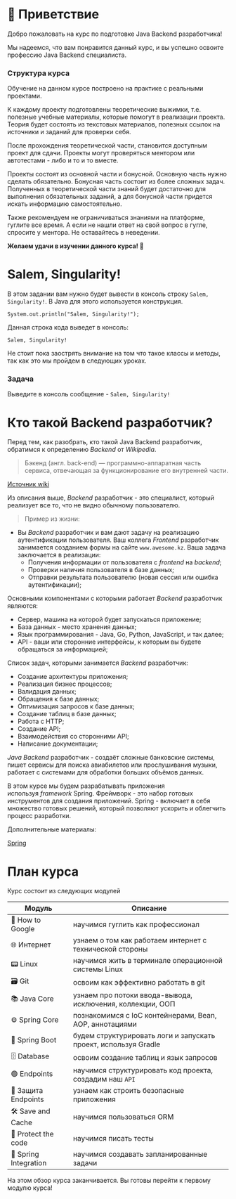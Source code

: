 <h1>👋&nbsp;Приветствие</h1>

<p>Добро пожаловать на курс по подготовке Java Backend разработчика!</p>

<p>Мы надеемся, что вам понравится данный курс, и вы успешно освоите профессию Java Backend специалиста.</p>

<h3>Структура курса</h3>

<p>Обучение на данном курсе построено на практике с реальными проектами.</p>

<p>К каждому проекту подготовлены теоретические выжимки, т.е. полезные учебные материалы, которые помогут в реализации проекта. Теория будет состоять из текстовых материалов, полезных ссылок на источники и заданий для проверки себя.</p>

<p>После прохождения теоретической части, становится доступным проект для сдачи. Проекты могут проверяться ментором или автотестами - либо и то и то вместе.</p>

<p>Проекты состоят из основной части и бонусной. Основную часть нужно сделать обязательно. Бонусная часть состоит из более сложных задач. Полученных в теоретической части знаний будет достаточно для выполнения обязательных заданий, а для бонусной части придется искать информацию самостоятельно.</p>

<p>Также рекомендуем не ограничиваться знаниями на платформе, гуглите все время. А если не нашли ответ на свой вопрос в гугле, спросите у ментора. Не оставайтесь в неведении.</p>

<p><strong>Желаем удачи в изучении данного курса!&nbsp;💫</strong></p>

<h1>Salem, Singularity!</h1>

<p>В этом задании вам нужно будет вывести в консоль строку <code>Salem, Singularity!</code>. В Java для этого используется конструкция.</p>

<pre><code class="language-java">System.out.println("Salem, Singularity!"); </code></pre>

<p>Данная строка кода выведет в консоль:</p>

<pre><code>Salem, Singularity!</code></pre>

<p>Не стоит пока заострять внимание на том что такое классы и методы, так как это мы пройдем в следующих уроках.</p>

<h3>Задача</h3>

<p>Выведите в консоль сообщение - <code>Salem, Singularity!</code></p>

<h1>Кто такой Backend разработчик?</h1>

<p>Перед тем, как разобрать, кто такой Java Backend разработчик, обратимся к определению <em>Backend</em> от <em>Wikipedia</em>.</p>

<blockquote>
<p>Бэкенд (англ. back-end) — программно-аппаратная часть сервиса, отвечающая за функционирование его внутренней части.</p>
</blockquote>

<p><a href="https://ru.wikipedia.org/wiki/%D0%A4%D1%80%D0%BE%D0%BD%D1%82%D0%B5%D0%BD%D0%B4_%D0%B8_%D0%B1%D1%8D%D0%BA%D0%B5%D0%BD%D0%B4" rel="nofollow noopener noreferrer">Источник wiki</a></p>

<p>Из описания выше, <em>Backend</em> разработчик - это специалист, который реализует все то, что не видно обычному пользователю.</p>

<blockquote>
<p>Пример из жизни:</p>
</blockquote>

<ul>
	<li>Вы <em>Backend</em> разработчик и вам дают задачу на реализацию аутентификации пользователя. Ваш коллега <em>Frontend</em> разработчик занимается созданием формы на сайте <code>www.awesome.kz</code>. Ваша задача заключается в реализации:

<ul>
		<li>Получения информации от пользователя с&nbsp;<em>frontend</em>&nbsp;на&nbsp;<em>backend</em>;</li>
		<li>Проверки наличия пользователя в базе данных;</li>
		<li>Отправки результата пользователю (новая сессия или ошибка аутентификации);</li>
	</ul>
</li>
</ul>

<p>Основными компонентами с которыми работает <em>Backend</em> разработчик являются:</p>

<ul>
	<li>Сервер, машина на которой будет запускаться приложение;</li>
	<li>База данных - место хранения данных;</li>
	<li>Язык программирования - Java, Go, Python, JavaScript, и так далее;</li>
	<li>API - ваши или сторонние интерфейсы, к которым вы будете обращаться за информацией;</li>
</ul>

<p>Список задач, которыми занимается <em>Backend</em> разработчик:</p>

<ul>
	<li>Создание архитектуры приложения;</li>
	<li>Реализация бизнес процессов;</li>
	<li>Валидация данных;</li>
	<li>Обращения к базе данных;</li>
	<li>Оптимизация запросов к базе данных;</li>
	<li>Создание таблиц в базе данных;</li>
	<li>Работа с HTTP;</li>
	<li>Создание API;</li>
	<li>Взаимодействия со сторонними API;</li>
	<li>Написание документации;</li>
</ul>

<p><em>Java Backend</em> разработчик - создаёт сложные банковские системы, пишет сервисы для поиска авиабилетов или прослушивания музыки, работает с системами для обработки больших объёмов данных.</p>

<p>В этом курсе мы будем разрабатывать приложения используя <em>framework</em> Spring. Фреймворк - это набор готовых инструментов для создания приложений. Spring - включает в себя множество готовых решений, который позволяют ускорить и облегчить процесс разработки.</p>

<p>Дополнительные материалы: </p>

<p><a href="https://habr.com/ru/post/490586/" rel="nofollow noopener noreferrer">Spring</a></p>

<h1>План курса</h1>

<p>Курс состоит из следующих модулей</p>

<table>
	<thead>
		<tr>
			<th>Модуль</th>
			<th>Описание</th>
		</tr>
	</thead>
	<tbody>
		<tr>
			<td>🔎&nbsp;How to Google</td>
			<td>научимся гуглить как профессионал</td>
		</tr>
		<tr>
			<td>🌐&nbsp;Интернет</td>
			<td>узнаем о том как работаем интернет с технической стороны</td>
		</tr>
		<tr>
			<td>📟&nbsp;Linux</td>
			<td>научимся жить в терминале операционной системы Linux</td>
		</tr>
		<tr>
			<td>🗃&nbsp;Git</td>
			<td>освоим как эффективно работать в git</td>
		</tr>
		<tr>
			<td>📚&nbsp;Java Core</td>
			<td>узнаем про потоки ввода-вывода, исключения, коллекции, ООП</td>
		</tr>
		<tr>
			<td>⚙️&nbsp;Spring Core</td>
			<td>познакомимся с IoC контейнерами, Bean, AOP, аннотациями</td>
		</tr>
		<tr>
			<td>🧰&nbsp;Spring Boot</td>
			<td>будем структурировать логи и запускать проект, используя Gradle</td>
		</tr>
		<tr>
			<td>🗄&nbsp;Database</td>
			<td>освоим создание таблиц и язык запросов</td>
		</tr>
		<tr>
			<td>🟢&nbsp;Endpoints</td>
			<td>научимся структурировать код проекта, создадим наш&nbsp;<code>API</code></td>
		</tr>
		<tr>
			<td>🔑&nbsp;Защита Endpoints</td>
			<td>узнаем как строить безопасные приложения</td>
		</tr>
		<tr>
			<td>🛠&nbsp;Save and Cache</td>
			<td>научимся пользоваться ORM</td>
		</tr>
		<tr>
			<td>🏰&nbsp;Protect the code</td>
			<td>научимся писать тесты</td>
		</tr>
		<tr>
			<td>🤝&nbsp;Spring Integration</td>
			<td>научимся создавать запланированные задачи</td>
		</tr>
	</tbody>
</table>

<p>На этом обзор курса заканчивается. Вы готовы перейти к первому модулю курса!</p>
